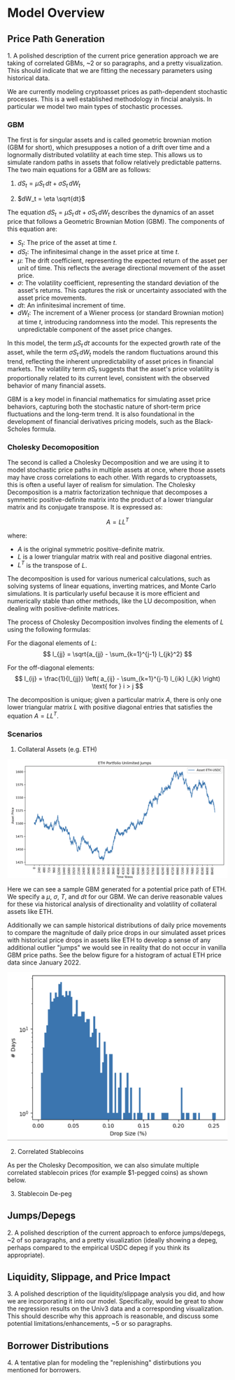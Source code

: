 # Model Overview

## Price Path Generation
<p>
1. A polished description of the current price generation approach we are taking of correlated GBMs, ~2 or so paragraphs, and a pretty visualization. This should indicate that we are fitting the necessary parameters using historical data.

We are currently modeling cryptoasset prices as path-dependent stochastic processes. This is a well established methodology in fincial analysis. In particular we model two main types of stochastic processes. 
</p>

### GBM
The first is for singular assets and is called geometric brownian motion (GBM for short), which presupposes a notion of a drift over time and a lognormally distributed volatility at each time step. This allows us to simulate random paths in assets that follow relatively predictable patterns. The two main equations for a GBM are as follows:

1. $dS_t = \mu S_t \, dt + \sigma S_t \, dW_t$

2. $dW_t = \eta \sqrt{dt}$

The equation $dS_t = \mu S_t \, dt + \sigma S_t \, dW_t$ describes the dynamics of an asset price that follows a Geometric Brownian Motion (GBM). The components of this equation are:

- $S_t$: The price of the asset at time $t$.
- $dS_t$: The infinitesimal change in the asset price at time $t$.
- $\mu$: The drift coefficient, representing the expected return of the asset per unit of time. This reflects the average directional movement of the asset price.
- $\sigma$: The volatility coefficient, representing the standard deviation of the asset's returns. This captures the risk or uncertainty associated with the asset price movements.
- $dt$: An infinitesimal increment of time.
- $dW_t$: The increment of a Wiener process (or standard Brownian motion) at time $t$, introducing randomness into the model. This represents the unpredictable component of the asset price changes.

In this model, the term $\mu S_t \, dt$ accounts for the expected growth rate of the asset, while the term $\sigma S_t \, dW_t$ models the random fluctuations around this trend, reflecting the inherent unpredictability of asset prices in financial markets. The volatility term $\sigma S_t$ suggests that the asset's price volatility is proportionally related to its current level, consistent with the observed behavior of many financial assets.

GBM is a key model in financial mathematics for simulating asset price behaviors, capturing both the stochastic nature of short-term price fluctuations and the long-term trend. It is also foundational in the development of financial derivatives pricing models, such as the Black-Scholes formula.
</p>

### Cholesky Decomoposition
The second is called a Cholesky Decomposition and we are using it to model stochastic price paths in multiple assets at once, where those assets may have cross correlations to each other. With regards to cryptoassets, this is often a useful layer of realism for simulation. The Cholesky Decomposition is a matrix factorization technique that decomposes a symmetric positive-definite matrix into the product of a lower triangular matrix and its conjugate transpose. It is expressed as:

$$ A = LL^T $$

where:

- $A$ is the original symmetric positive-definite matrix.
- $L$ is a lower triangular matrix with real and positive diagonal entries.
- $L^T$ is the transpose of $L$.

The decomposition is used for various numerical calculations, such as solving systems of linear equations, inverting matrices, and Monte Carlo simulations. It is particularly useful because it is more efficient and numerically stable than other methods, like the LU decomposition, when dealing with positive-definite matrices.

The process of Cholesky Decomposition involves finding the elements of $L$ using the following formulas:

For the diagonal elements of $L$:
$$ l_{jj} = \sqrt{a_{jj} - \sum_{k=1}^{j-1} l_{jk}^2} $$

For the off-diagonal elements:
$$ l_{ij} = \frac{1}{l_{jj}} \left( a_{ij} - \sum_{k=1}^{j-1} l_{ik} l_{jk} \right) \text{ for } i > j $$

The decomposition is unique; given a particular matrix $A$, there is only one lower triangular matrix $L$ with positive diagonal entries that satisfies the equation $A = LL^T$.

### Scenarios

1. Collateral Assets (e.g. ETH)

![ETH Price Path](./images/eth_price_path.png "ETH Price Path")

Here we can see a sample GBM generated for a potential price path of ETH. We specify a $\mu$, $\sigma$, $T$, and $dt$ for our GBM. We can derive reasonable values for these via historical analysis of directionality and volatility of collateral assets like ETH. 

Additionally we can sample historical distributions of daily price movements to compare the magnitude of daily price drops in our simulated asset prices with historical price drops in assets like ETH to develop a sense of any additional outlier "jumps" we would see in reality that do not occur in vanilla GBM price paths. See the below figure for a histogram of actual ETH price data since January 2022. 

![Historical ETH Price Movements](./images/eth_historical_jumps.png "Historical ETH Price Movements")

2. Correlated Stablecoins

As per the Cholesky Decomposition, we can also simulate multiple correlated stablecoin prices (for example $1-pegged coins) as shown below.



3. Stablecoin De-peg

## Jumps/Depegs 
<p>
2. A polished description of the current approach to enforce jumps/depegs, ~2 of so paragraphs, and a pretty visualization (ideally showing a depeg, perhaps compared to the empirical USDC depeg if you think its appropriate).
</p>

## Liquidity, Slippage, and Price Impact
<p>
3. A polished description of the liquidity/slippage analysis you did, and how we are incorporating it into our model. Specifically, would be great to show the regression results on the Univ3 data and a corresponding visualization. This should describe why this approach is reasonable, and discuss some potential limitations/enhancements, ~5 or so paragraphs.
</p>

## Borrower Distributions
<p>
4. A tentative plan for modeling the "replenishing" distirbutions you mentioned for borrowers.
</p>